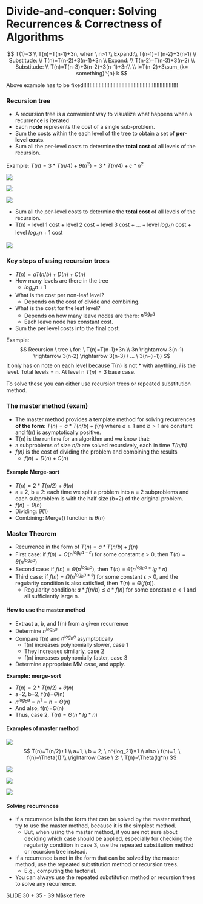 # Divide-and-conquer: Solving Recurrences & Correctness of Algorithms

$$
T(1)=3 \\
T(n)=T(n-1)+3n, when \ n>1 \\
Expand:\\
T(n-1)=T(n-2)+3(n-1) \\
Substitude: \\
T(n)=T(n-2)+3(n-1)+3n \\
Expand: \\
T(n-2)=T(n-3)+3(n-2) \\
Substitude: \\
T(n)=T(n-3)+3(n-2)+3(n-1)+3n\\
\\
i=T(n-2)+3\sum_{k= something}^{n} k
$$

Above example has to be fixed!!!!!!!!!!!!!!!!!!!!!!!!!!!!!!!!!!!!!!!!!!!!!!!!!!!!!!!!!!!!!!



### Recursion tree

- A recursion tree is a convenient way to visualize what
  happens when a recurrence is iterated 
- Each **node** represents the cost of a single sub-problem.
- Sum the costs within the each level of the tree to obtain a
  set of **per-level costs**. 
- Sum all the per-level costs to determine the **total cost** of
  all levels of the recursion. 

Example: $T(n)=3*T(n/4)+\theta(n^2)=3*T(n/4)+c*n^2$

![](.\img\16.png)

![](.\img\17.png)

![](.\img\18.png)

- Sum all the per-level costs to determine the **total cost** of
  all levels of the recursion. 
- T(n) = level 1 cost + level 2 cost + level 3 cost + … + level $log_4n$ cost + level $log_4n+1$ cost

![](.\img\19.png)

### Key steps of using recursion trees

- $T(n)=aT(n/b)+D(n)+C(n)$
- How many levels are there in the tree
  - $log_bn+1$
- What is the cost per non-leaf level?
  - Depends on the cost of divide and combining.
- What is the cost for the leaf level?
  - Depends on how many leave nodes are there: $n^{log_ba}$
  - Each leave node has constant cost.
- Sum the per level costs into the final cost. 

Example:
$$
Recursion \ tree \ for: \ T(n)=T(n-1)+3n \\
3n \rightarrow 3(n-1) \rightarrow 3(n-2) \rightarrow 3(n-3) \ ... \ 3(n-(i-1))
$$
It only has on note on each level because T(n) is not * with anything. *i* is the level. Total levels = n.  At level n $T(n) = 3$ base case. 

To solve these you can either use recursion trees or repeated substitution method.

### The master method (exam)

- The master method provides a template method for
  solving recurrences **of the form**: $T(n)=a*T(n/b)+f(n)$ where $a\geq 1$ and $b > 1$ are constant and f(n) is asymptotically positive.
-  T(n) is the runtime for an algorithm and we know that:
  - a subproblems of size *n/b* are solved recursively, each in time
    *T(n/b)*
  - *f(n)* is the cost of dividing the problem and combining the results
    - $f(n)=D(n)+C(n)$

#### Example Merge-sort

- $T(n)=2*T(n/2)+\theta(n)$
- a = 2, b = 2: each time we split a problem into a = 2 subproblems and each subproblem is with the half size (b=2) of the original problem.
- $f(n)=\theta(n)$
- Dividing: $\theta(1)$
- Combining: Merge() function is $\theta(n)$

### Master Theorem

- Recurrence in the form of $T(n)=a*T(n/b)+f(n)$
- First case: if $f(n)= O(n^{log_ba-\epsilon})$ for some constant $\epsilon>0$, then $T(n)=\theta(n^{log_ba})$
- Second case: if $f(n)=\Theta(n^{log_ba})$, then $T(n)=\theta(n^{log_ba}*lg*n)$
- Third case: if $f(n)=\Omega(n^{log_ba+\epsilon})$ for some constant $\epsilon> 0$, and the regularity condition is also satisfied, then $T(n)=\Theta(f(n))$.
  - Regularity condition: $a*f(n/b)\leq c*f(n)$ for some constant $c<1$ and all sufficiently large n.

#### How to use the master method

- Extract a, b, and f(n) from a given recurrence
- Determine $n^{log_ba}$
- Compare f(n) and  $n^{log_ba}$ asymptotically
  - f(n) increases polynomially slower, case 1
  - They increases similarly, case 2
  - f(n) increases polynomially faster, case 3
- Determine appropriate MM case, and apply.

**Example: merge-sort**

- $T(n)=2*T(n/2)+\theta(n)$
- a=2, b=2, f(n)=$\Theta$(n)
- $n^{log_ba}=n^1=n=\Theta(n)$
- And also, f(n)=$\Theta$(n)
- Thus, case 2, $T(n)=\Theta(n*lg*n)$

#### Examples of master method

![](.\img\20.png)
$$
T(n)=T(n/2)+1 \\
a=1, \ b = 2; \ n^{log_21}=1 \\
also \ f(n)=1, \ f(n)=\Theta(1) \\
\rightarrow Case \ 2: \ T(n)=\Theta(lg*n)
$$

![](.\img\64.png)

![](.\img\65.png)

![](.\img\66.png)

#### Solving recurrences

- If a recurrence is in the form that can be solved by the master method, try to use the master method, because it is the simplest method.
  - But, when using the master method, if you are not sure about deciding which case should be applied, especially for checking the regularity condition in case 3, use the repeated substitution method or recursion tree instead. 
- If a recurrence is not in the form that can be solved by the master method, use the repeated substitution method or recursion trees. 
  - E.g., computing the factorial.
- You can always use the repeated substitution method or recursion trees to solve any recurrence.











SLIDE 30 + 35 - 39 Måske flere